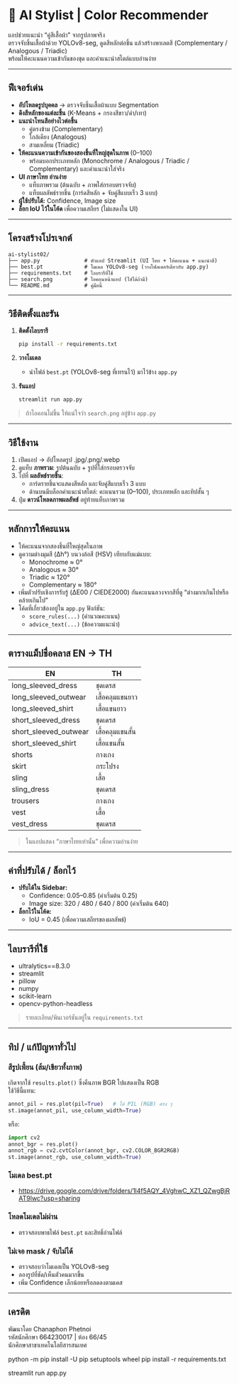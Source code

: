 # 🧥 AI Stylist | Color Recommender

แอปช่วยแนะนำ “คู่สีเสื้อผ้า” จากรูปภาพจริง  
ตรวจจับชิ้นเสื้อผ้าด้วย YOLOv8-seg, ดูดสีหลักต่อชิ้น แล้วสร้างพาเลตสี (Complementary / Analogous / Triadic)  
พร้อมให้คะแนนความเข้ากันของชุด และคำแนะนำสไตล์แบบอ่านง่าย

---

## ฟีเจอร์เด่น

- **อัปโหลดรูปบุคคล** → ตรวจจับชิ้นเสื้อผ้าแบบ Segmentation
- **ดึงสีหลักของแต่ละชิ้น** (K-Means + กรองสีขาว/ดำ/เทา)
- **แนะนำโทนสีอย่างไวต่อชิ้น**  
  - คู่ตรงข้าม (Complementary)  
  - ใกล้เคียง (Analogous)  
  - สามเหลี่ยม (Triadic)
- **ให้คะแนนความเข้ากันของสองชิ้นที่ใหญ่สุดในภาพ** (0–100)  
  - พร้อมบอกประเภทหลัก (Monochrome / Analogous / Triadic / Complementary) และคำแนะนำใส่จริง
- **UI ภาษาไทย อ่านง่าย**  
  - แท็บภาพรวม (ต้นฉบับ + ภาพใส่กรอบตรวจจับ)  
  - แท็บผลลัพธ์รายชิ้น (การ์ดสีหลัก + จับคู่สีแบบเร็ว 3 แบบ)
- **ผู้ใช้ปรับได้:** Confidence, Image size  
- **ล็อก IoU ไว้ในโค้ด** เพื่อความเสถียร (ไม่แสดงใน UI)

---

## โครงสร้างโปรเจกต์

```
ai-stylist02/
├── app.py              # ตัวแอป Streamlit (UI ไทย + ให้คะแนน + แนะนำสี)
├── best.pt             # โมเดล YOLOv8-seg (วางโฟลเดอร์เดียวกับ app.py)
├── requirements.txt    # ไลบรารีที่ใช้
├── search.png          # ไอคอนหน้าแอป (ใส่ได้ถ้ามี)
└── README.md           # คู่มือนี้
```

---

## วิธีติดตั้งและรัน

1. **ติดตั้งไลบรารี**
    ```sh
    pip install -r requirements.txt
    ```

2. **วางโมเดล**
    - นำไฟล์ `best.pt` (YOLOv8-seg ที่เทรนไว้) มาไว้ข้าง `app.py`

3. **รันแอป**
    ```sh
    streamlit run app.py
    ```

> ถ้าไอคอนไม่ขึ้น ให้แน่ใจว่า `search.png` อยู่ข้าง `app.py`

---

## วิธีใช้งาน

1. เปิดแอป → อัปโหลดรูป .jpg/.png/.webp
2. ดูแท็บ **ภาพรวม**: รูปต้นฉบับ + รูปที่ใส่กรอบตรวจจับ
3. ไปที่ **ผลลัพธ์รายชิ้น**:  
   - การ์ดรายชิ้นจะแสดงสีหลัก และจับคู่สีแบบเร็ว 3 แบบ
   - ด้านบนมีบล็อกคำแนะนำสไตล์: คะแนนรวม (0–100), ประเภทหลัก และทิปสั้น ๆ
4. ปุ่ม **ดาวน์โหลดภาพผลลัพธ์** อยู่ท้ายแท็บภาพรวม

---

## หลักการให้คะแนน

- ให้คะแนนจากสองชิ้นที่ใหญ่สุดในภาพ
- ดูความต่างมุมสี (Δh°) บนวงล้อสี (HSV) เทียบกับแม่แบบ:
  - Monochrome ≈ 0°
  - Analogous ≈ 30°
  - Triadic ≈ 120°
  - Complementary ≈ 180°
- เพิ่มตัวปรับเชิงการรับรู้ (ΔE00 / CIEDE2000) กันคะแนนลวงจากสีที่ดู “ต่างมากเกินไปหรือคล้ายเกินไป”
- โค้ดที่เกี่ยวข้องอยู่ใน `app.py` ฟังก์ชัน:
  - `score_rules(...)` (คำนวณคะแนน)
  - `advice_text(...)` (ข้อความแนะนำ)

---

## ตารางแม็ปชื่อคลาส EN → TH

| EN                     | TH                |
|------------------------|-------------------|
| long_sleeved_dress     | ชุดเดรส           |
| long_sleeved_outwear   | เสื้อคลุมแขนยาว   |
| long_sleeved_shirt     | เสื้อแขนยาว       |
| short_sleeved_dress    | ชุดเดรส           |
| short_sleeved_outwear  | เสื้อคลุมแขนสั้น  |
| short_sleeved_shirt    | เสื้อแขนสั้น      |
| shorts                 | กางเกง            |
| skirt                  | กระโปรง           |
| sling                  | เสื้อ             |
| sling_dress            | ชุดเดรส           |
| trousers               | กางเกง            |
| vest                   | เสื้อ             |
| vest_dress             | ชุดเดรส           |

> ในแอปแสดง “ภาษาไทยเท่านั้น” เพื่อความอ่านง่าย

---

## ค่าที่ปรับได้ / ล็อกไว้

- **ปรับได้ใน Sidebar:**
  - Confidence: 0.05–0.85 (ค่าเริ่มต้น 0.25)
  - Image size: 320 / 480 / 640 / 800 (ค่าเริ่มต้น 640)
- **ล็อกไว้ในโค้ด:**
  - IoU = 0.45 (เพื่อความเสถียรของผลลัพธ์)

---

## ไลบรารีที่ใช้

- ultralytics==8.3.0
- streamlit
- pillow
- numpy
- scikit-learn
- opencv-python-headless

> รายละเอียด/พินเวอร์ชันอยู่ใน `requirements.txt`

---

## ทิป / แก้ปัญหาทั่วไป

### สีรูปเพี้ยน (ส้ม/เขียวทั้งภาพ)
เกิดจากใช้ `results.plot()` ซึ่งคืนภาพ BGR ไปแสดงเป็น RGB  
ใช้วิธีนี้แทน:
```python
annot_pil = res.plot(pil=True)   # ได้ PIL (RGB) ตรง ๆ
st.image(annot_pil, use_column_width=True)
```
หรือ:
```python
import cv2
annot_bgr = res.plot()
annot_rgb = cv2.cvtColor(annot_bgr, cv2.COLOR_BGR2RGB)
st.image(annot_rgb, use_column_width=True)
```
### โมเดล best.pt 
- https://drive.google.com/drive/folders/1l4f5AQY_4VghwC_XZ1_QZwgBjRAT9lwc?usp=sharing  

### โหลดโมเดลไม่ผ่าน
- ตรวจสอบพาธไฟล์ `best.pt` และสิทธิ์อ่านไฟล์

### ไม่เจอ mask / จับไม่ได้
- ตรวจสอบว่าโมเดลเป็น YOLOv8-seg
- ลองรูปที่ชัด/เห็นตัวคนมากขึ้น
- เพิ่ม Confidence เล็กน้อยหรือลดลงตามเคส

---

## เครดิต

พัฒนาโดย Chanaphon Phetnoi  
รหัสนักศึกษา 664230017 | ห้อง 66/45  
นักศึกษาสาขาเทคโนโลยีสารสนเทศ



  python -m pip install -U pip setuptools wheel
  pip install -r requirements.txt

  streamlit run app.py
